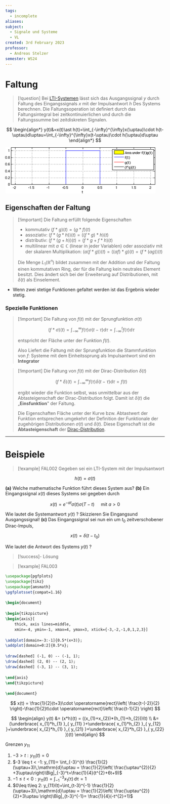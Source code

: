 ```yaml
---
tags:
  - incomplete
aliases: 
subject:
  - Signale und Systeme
  - VL
created: 3rd February 2023
professor:
  - Andreas Stelzer
semester: WS24
---
```


# Faltung

> [!question] Bei [LTI-Systemen](LTI-Systeme.md) lässt sich das Ausgangssignal $y$ durch Faltung des Eingangssignals $x$ mit der Impulsantwort $h$ Des Systems berechnen.
> Die Faltungsoperation ist definiert durch das Faltungsintegral bei zeitkontinuierlichen und durch die Faltungssumme bei zeitdiskreten Signalen.

$$
\begin{align*}
y(t)&=x(t)\ast h(t)=\int_{-\infty}^{\infty}x(\uptau)\cdot h(t-\uptau)d\uptau=\int_{-\infty}^{\infty}x(t-\uptau)\cdot h(\uptau)d\uptau
\end{align*}
$$

![Convolution_of_box_signal_with_itself](./assets/Convolution_of_box_signal_with_itself.gif)

## Eigenschaften der Faltung

> [!important] Die Faltung erfüllt folgende Eigenschaften
> 
> - kommutativ $(f * g)(t)=(g * f)(t)$
> - assoziativ: $(f *(g * h))(t)=((f * g) * h)(t)$
> - distributiv: $(f *(g+h))(t)=(f * g+f * h)(t)$
> - multilinear mit $a \in \mathbb{C}$ (linear in jeder Variablen) oder assoziativ mit der skalaren Multiplikation:
> $(a(f * g))(t)=((a f) * g)(t)=(f *(a g))(t)$
> 
> Die Menge $L_1\left(\mathbb{R}^n\right)$ bildet zusammen mit der Addition und der Faltung einen kommutativen Ring, der für die Faltung kein neutrales Element besitzt. Dies ändert sich bei der Erweiterung auf Distributionen, mit $\delta(t)$ als Einselement.

- Wenn zwei stetige Funktionen gefaltet werden ist das Ergebnis wieder stetig.

### Spezielle Funktionen

> [!important] Die Faltung von $f(t)$ mit der Sprungfunktion $\sigma(t)$
> 
> $$(f * \sigma)(t)=\int_{-\infty}^{\infty} f(\tau) \sigma(t-\tau) \mathrm{d} \tau=\int_{-\infty}^t f(\tau) \mathrm{d} \tau$$
> 
> entspricht der Fläche unter der Funktion $f(t)$.
> 
> Also Liefert die Faltung mit der Sprungfunktion die Stammfunktion von $f$:
> Systeme mit dem Einheitssprung als Impulsantwort sind ein **Integrator**
>

> [!important] Die Faltung von $f(t)$ mit der Dirac-Distribution $\delta(t)$
> 
> $$ (f * \delta)(t)=\int_{-\infty}^{\infty} f(\tau) \delta(t-\tau) \mathrm{d} \tau=f(t) $$
> 
> ergibt wieder die Funktion selbst, was unmittelbar aus der Abtasteigenschaft der Dirac-Distribution folgt. Damit ist $\delta(t)$ die „**Einsfunktion**" der Faltung.
> 
> Die Eigenschaften Fläche unter der Kurve bzw. Abtastwert der Funktion entsprechen umgekehrt der Definition der Funktionale der zugehörigen Distributionen $\sigma(t)$ und $\delta(t)$.
> Diese Eigenschaft ist die **Abtasteigenschaft** der [Dirac-Distribution](../Mathematik/Algebra/Delta-Impuls.md).


---

# Beispiele

>[!example] FAL002
Gegeben sei ein LTI-System mit der Impulsantwort

$$
h(t)=\sigma(t)
$$

**(a)** Welche mathematische Funktion führt dieses System aus?
**(b)** Ein Eingangssignal $x(t)$ dieses Systems sei gegeben durch

$$
x(t)=e^{-a t} \sigma(t) \sigma(T-t) \quad \text { mit } a>0
$$


Wie lautet die Systemantwort $y(t)$ ? Skizzieren Sie Eingangsund Ausgangssignal!
**(c)** Das Eingangssignal sei nun ein um $t_0$ zeitverschobener Dirac-Impuls,

$$
x(t)=\delta\left(t-t_0\right)
$$


Wie lautet die Antwort des Systems $y(t)$ ?

> [!success]- Lösung


>[!example] FAL003

```tikz
\usepackage{pgfplots}
\usepackage{tikz}
\usepackage{amsmath}
\pgfplotsset{compat=1.16}

\begin{document}

\begin{tikzpicture}
\begin{axis}[
    thick, axis lines=middle,
    xmin=-4, ymin=-1, xmax=4, ymax=3, xtick={-3,-2,-1,0,1,2,3}]

\addplot[domain=-3:-1]{0.5*(x+3)};
\addplot[domain=0:2]{0.5*x};

\draw[dashed] (-1, 0) -- (-1, 1);
\draw[dashed] (2, 0) -- (2, 1); 
\draw[dashed] (-3, 1) -- (3, 1); 

\end{axis}
\end{tikzpicture}

\end{document}
```

$$
x(t) = \frac{1}{2}(t+3)\cdot \operatorname{rect}\left( \frac{t-(-2)}{2} \right)-\frac{1}{2}t\cdot \operatorname{rect}\left( \frac{t-1}{2} \right)
$$

$$
\begin{align}
y(t) &= (x*h)(t) = ((x_{1}+x_{2})*(h_{1}+h_{2}))(t) \\
&= (\underbrace{ x_{1}*h_{1} }_{ y_{11} }+\underbrace{ x_{1}*h_{2} }_{ y_{12} }+\underbrace{ x_{2}*h_{1} }_{ y_{21} }+\underbrace{ x_{2}*h_{2} }_{ y_{22} })(t)
\end{align}
$$

Grenzen $y_{11}$

1. $-3>t: y_{11}(t) = 0$
2. $-3 \leq t < -1: y_{11}= \int_{-3}^{t} \frac{1}{2}(\uptau+3)\,\mathrm{d}\uptau = \frac{1}{2}\left( \frac{\uptau^{2}}{2} +3\uptau\right)\Big|_{-3}^t=\frac{1}{4}(t^{2}+6t+9)$
3. $-1\leq t<0: y_{11}(t)=\int_{-1}^{-3} x_{1}(\uptau)\,\mathrm{d}\uptau=1$
4. $0\leq t\leq 2: y_{11}(t)=\int_{t-3}^{-1} \frac{1}{2}(\uptau+3)\,\mathrm{d}\uptau = \frac{1}{2}\left( \frac{\uptau^{2}}{2}+3\uptau \right)\Big|_{t-3}^{-1}= \frac{1}{4}(-t^{2}+1)$ 
